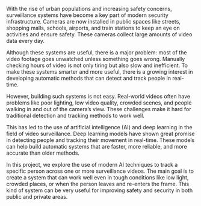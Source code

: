 With the rise of urban populations and increasing safety concerns, surveillance systems have become a key part of modern security infrastructure. Cameras are now installed in public spaces like streets, shopping malls, schools, airports, and train stations to keep an eye on activities and ensure safety. These cameras collect large amounts of video data every day.

Although these systems are useful, there is a major problem: most of the video footage goes unwatched unless something goes wrong. Manually checking hours of video is not only tiring but also slow and inefficient. To make these systems smarter and more useful, there is a growing interest in developing automatic methods that can detect and track people in real-time.

However, building such systems is not easy. Real-world videos often have problems like poor lighting, low video quality, crowded scenes, and people walking in and out of the camera’s view. These challenges make it hard for traditional detection and tracking methods to work well.

This has led to the use of artificial intelligence (AI) and deep learning in the field of video surveillance. Deep learning models have shown great promise in detecting people and tracking their movement in real-time. These models can help build automatic systems that are faster, more reliable, and more accurate than older methods.

In this project, we explore the use of modern AI techniques to track a specific person across one or more surveillance videos. The main goal is to create a system that can work well even in tough conditions like low light, crowded places, or when the person leaves and re-enters the frame. This kind of system can be very useful for improving safety and security in both public and private areas.

